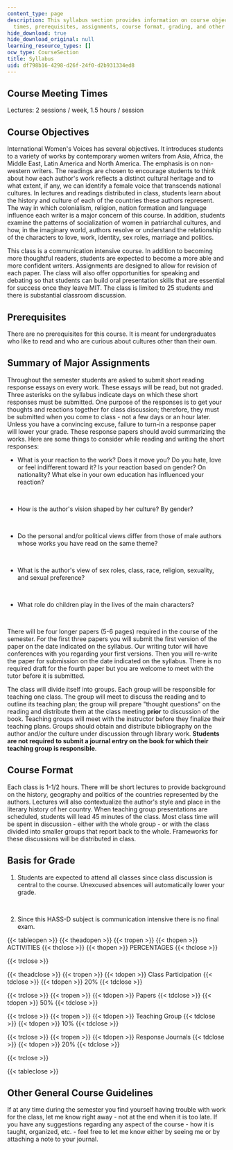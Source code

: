 ```yaml
---
content_type: page
description: This syllabus section provides information on course objectives, meeting
  times, prerequisites, assignments, course format, grading, and other course guidelines.
hide_download: true
hide_download_original: null
learning_resource_types: []
ocw_type: CourseSection
title: Syllabus
uid: df798b16-4298-d26f-24f0-d2b931334ed8
---
```


Course Meeting Times
--------------------

Lectures: 2 sessions / week, 1.5 hours / session

Course Objectives
-----------------

International Women's Voices has several objectives. It introduces students to a variety of works by contemporary women writers from Asia, Africa, the Middle East, Latin America and North America. The emphasis is on non-western writers. The readings are chosen to encourage students to think about how each author's work reflects a distinct cultural heritage and to what extent, if any, we can identify a female voice that transcends national cultures. In lectures and readings distributed in class, students learn about the history and culture of each of the countries these authors represent. The way in which colonialism, religion, nation formation and language influence each writer is a major concern of this course. In addition, students examine the patterns of socialization of women in patriarchal cultures, and how, in the imaginary world, authors resolve or understand the relationship of the characters to love, work, identity, sex roles, marriage and politics.

This class is a communication intensive course. In addition to becoming more thoughtful readers, students are expected to become a more able and more confident writers. Assignments are designed to allow for revision of each paper. The class will also offer opportunities for speaking and debating so that students can build oral presentation skills that are essential for success once they leave MIT. The class is limited to 25 students and there is substantial classroom discussion.

Prerequisites
-------------

There are no prerequisites for this course. It is meant for undergraduates who like to read and who are curious about cultures other than their own.

Summary of Major Assignments
----------------------------

Throughout the semester students are asked to submit short reading response essays on every work. These essays will be read, but not graded. Three asterisks on the syllabus indicate days on which these short responses must be submitted. One purpose of the responses is to get your thoughts and reactions together for class discussion; therefore, they must be submitted when you come to class - not a few days or an hour later. Unless you have a convincing excuse, failure to turn-in a response paper will lower your grade. These response papers should avoid summarizing the works. Here are some things to consider while reading and writing the short responses:

*   What is your reaction to the work? Does it move you? Do you hate, love or feel indifferent toward it? Is your reaction based on gender? On nationality? What else in your own education has influenced your reaction?  
      
     
*   How is the author's vision shaped by her culture? By gender?  
      
     
*   Do the personal and/or political views differ from those of male authors whose works you have read on the same theme?  
      
     
*   What is the author's view of sex roles, class, race, religion, sexuality, and sexual preference?  
      
     
*   What role do children play in the lives of the main characters?  
      
     

There will be four longer papers (5-6 pages) required in the course of the semester. For the first three papers you will submit the first version of the paper on the date indicated on the syllabus. Our writing tutor will have conferences with you regarding your first versions. Then you will re-write the paper for submission on the date indicated on the syllabus. There is no required draft for the fourth paper but you are welcome to meet with the tutor before it is submitted.

The class will divide itself into groups. Each group will be responsible for teaching one class. The group will meet to discuss the reading and to outline its teaching plan; the group will prepare "thought questions" on the reading and distribute them at the class meeting **prior** to discussion of the book. Teaching groups will meet with the instructor before they finalize their teaching plans. Groups should obtain and distribute bibliography on the author and/or the culture under discussion through library work. **Students are not required to submit a journal entry on the book for which their teaching group is responsible**.

Course Format
-------------

Each class is 1-1/2 hours. There will be short lectures to provide background on the history, geography and politics of the countries represented by the authors. Lectures will also contextualize the author's style and place in the literary history of her country. When teaching group presentations are scheduled, students will lead 45 minutes of the class. Most class time will be spent in discussion - either with the whole group - or with the class divided into smaller groups that report back to the whole. Frameworks for these discussions will be distributed in class.

Basis for Grade
---------------

1.  Students are expected to attend all classes since class discussion is central to the course. Unexcused absences will automatically lower your grade.  
      
     
2.  Since this HASS-D subject is communication intensive there is no final exam.

{{< tableopen >}}
{{< theadopen >}}
{{< tropen >}}
{{< thopen >}}
ACTIVITIES
{{< thclose >}}
{{< thopen >}}
PERCENTAGES
{{< thclose >}}

{{< trclose >}}

{{< theadclose >}}
{{< tropen >}}
{{< tdopen >}}
Class Participation
{{< tdclose >}}
{{< tdopen >}}
20%
{{< tdclose >}}

{{< trclose >}}
{{< tropen >}}
{{< tdopen >}}
Papers
{{< tdclose >}}
{{< tdopen >}}
50%
{{< tdclose >}}

{{< trclose >}}
{{< tropen >}}
{{< tdopen >}}
Teaching Group
{{< tdclose >}}
{{< tdopen >}}
10%
{{< tdclose >}}

{{< trclose >}}
{{< tropen >}}
{{< tdopen >}}
Response Journals
{{< tdclose >}}
{{< tdopen >}}
20%
{{< tdclose >}}

{{< trclose >}}

{{< tableclose >}}

Other General Course Guidelines
-------------------------------

If at any time during the semester you find yourself having trouble with work for the class, let me know right away - not at the end when it is too late. If you have any suggestions regarding any aspect of the course - how it is taught, organized, etc. - feel free to let me know either by seeing me or by attaching a note to your journal.